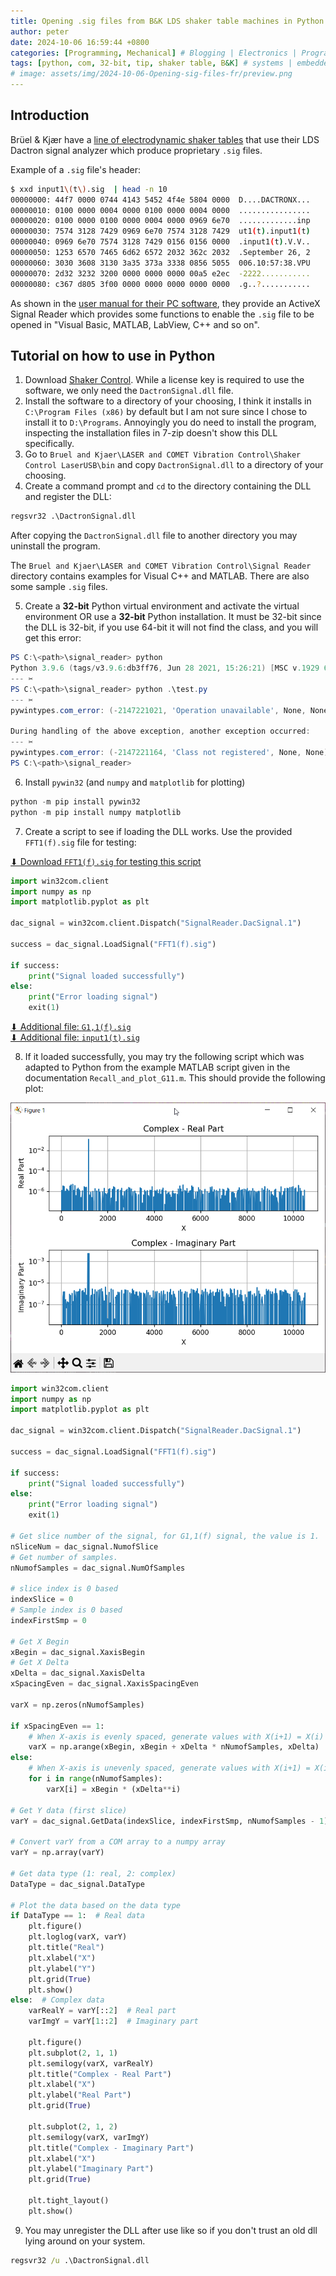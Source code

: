 ```yaml
---
title: Opening .sig files from B&K LDS shaker table machines in Python
author: peter
date: 2024-10-06 16:59:44 +0800
categories: [Programming, Mechanical] # Blogging | Electronics | Programming | Mechanical | SelfHosting
tags: [python, com, 32-bit, tip, shaker table, B&K] # systems | embedded | rf | microwave | electronics | solidworks | automation | tip
# image: assets/img/2024-10-06-Opening-sig-files-fr/preview.png
---
```


## Introduction

Brüel & Kjær have a [line of electrodynamic shaker tables](https://www.hbkworld.com/en/products/vibration-testing/shaker-systems#!ref_bksv.com) that use their LDS Dactron signal analyzer which produce proprietary `.sig` files.

Example of a `.sig` file's header:

```bash
$ xxd input1\(t\).sig  | head -n 10
00000000: 44f7 0000 0744 4143 5452 4f4e 5804 0000  D....DACTRONX...
00000010: 0100 0000 0004 0000 0100 0000 0004 0000  ................
00000020: 0100 0000 0100 0000 0004 0000 0969 6e70  .............inp
00000030: 7574 3128 7429 0969 6e70 7574 3128 7429  ut1(t).input1(t)
00000040: 0969 6e70 7574 3128 7429 0156 0156 0000  .input1(t).V.V..
00000050: 1253 6570 7465 6d62 6572 2032 362c 2032  .September 26, 2
00000060: 3030 3608 3130 3a35 373a 3338 0856 5055  006.10:57:38.VPU
00000070: 2d32 3232 3200 0000 0000 0000 00a5 e2ec  -2222...........
00000080: c367 d805 3f00 0000 0000 0000 0000 0000  .g..?...........
```

As shown in the [user manual for their PC software](https://www.bksv.com/downloads/dactron/shakercontroller/manuals/shakercontroluserguide6.3.pdf), they provide an ActiveX Signal Reader which provides some functions to enable the `.sig` file to be opened in "Visual Basic, MATLAB, LabView, C++ and so on".

## Tutorial on how to use in Python

1. Download [Shaker Control](https://www.bksv.com/en/services/downloads/vibration-control-software/version-9). While a license key is required to use the software, we only need the `DactronSignal.dll` file.
2. Install the software to a directory of your choosing, I think it installs in `C:\Program Files (x86)` by default but I am not sure since I chose to install it to `D:\Programs`. Annoyingly you do need to install the program, inspecting the installation files in 7-zip doesn't show this DLL specifically.
3. Go to `Bruel and Kjaer\LASER and COMET Vibration Control\Shaker Control LaserUSB\bin` and copy `DactronSignal.dll` to a directory of your choosing.
4. Create a command prompt and `cd` to the directory containing the DLL and register the DLL:

```bat
regsvr32 .\DactronSignal.dll
```

After copying the `DactronSignal.dll` file to another directory you may uninstall the program.

The `Bruel and Kjaer\LASER and COMET Vibration Control\Signal Reader` directory contains examples for Visual C++ and MATLAB. There are also some sample `.sig` files.

5. Create a **32-bit** Python virtual environment and activate the virtual environment OR use a **32-bit** Python installation. It must be 32-bit since the DLL is 32-bit, if you use 64-bit it will not find the class, and you will get this error:

```powershell
PS C:\<path>\signal_reader> python
Python 3.9.6 (tags/v3.9.6:db3ff76, Jun 28 2021, 15:26:21) [MSC v.1929 64 bit (AMD64)] on win32
--- ✂
PS C:\<path>\signal_reader> python .\test.py
--- ✂
pywintypes.com_error: (-2147221021, 'Operation unavailable', None, None)

During handling of the above exception, another exception occurred:
--- ✂
pywintypes.com_error: (-2147221164, 'Class not registered', None, None)
PS C:\<path>\signal_reader>

```

6. Install `pywin32` (and `numpy` and `matplotlib` for plotting)

```powershell
python -m pip install pywin32
python -m pip install numpy matplotlib
```

7. Create a script to see if loading the DLL works. Use the provided `FFT1(f).sig` file for testing:

[⬇ Download `FFT1(f).sig` for testing this script](</assets/lib/2024-10-06-Opening-sig-files-fr/FFT1(f).sig>)

```python
import win32com.client
import numpy as np
import matplotlib.pyplot as plt

dac_signal = win32com.client.Dispatch("SignalReader.DacSignal.1")

success = dac_signal.LoadSignal("FFT1(f).sig")

if success:
    print("Signal loaded successfully")
else:
    print("Error loading signal")
    exit(1)
```

[⬇ Additional file: `G1,1(f).sig`](</assets/lib/2024-10-06-Opening-sig-files-fr/G1,1(f).sig>)\
[⬇ Additional file: `input1(t).sig`](</assets/lib/2024-10-06-Opening-sig-files-fr/input1(t).sig>)

8. If it loaded successfully, you may try the following script which was adapted to Python from the example MATLAB script given in the documentation `Recall_and_plot_G11.m`. This should provide the following plot:

![FFT1(f).sig plot](/assets/img/2024-10-06-Opening-sig-files-fr/plot_fft.png)

```python
import win32com.client
import numpy as np
import matplotlib.pyplot as plt

dac_signal = win32com.client.Dispatch("SignalReader.DacSignal.1")

success = dac_signal.LoadSignal("FFT1(f).sig")

if success:
    print("Signal loaded successfully")
else:
    print("Error loading signal")
    exit(1)

# Get slice number of the signal, for G1,1(f) signal, the value is 1.
nSliceNum = dac_signal.NumofSlice
# Get number of samples.
nNumofSamples = dac_signal.NumOfSamples

# slice index is 0 based
indexSlice = 0
# Sample index is 0 based
indexFirstSmp = 0

# Get X Begin
xBegin = dac_signal.XaxisBegin
# Get X Delta
xDelta = dac_signal.XaxisDelta
xSpacingEven = dac_signal.XaxisSpacingEven

varX = np.zeros(nNumofSamples)

if xSpacingEven == 1:
    # When X-axis is evenly spaced, generate values with X(i+1) = X(i) + XDelta
    varX = np.arange(xBegin, xBegin + xDelta * nNumofSamples, xDelta)
else:
    # When X-axis is unevenly spaced, generate values with X(i+1) = X(i) * XDelta
    for i in range(nNumofSamples):
        varX[i] = xBegin * (xDelta**i)

# Get Y data (first slice)
varY = dac_signal.GetData(indexSlice, indexFirstSmp, nNumofSamples - 1)

# Convert varY from a COM array to a numpy array
varY = np.array(varY)

# Get data type (1: real, 2: complex)
DataType = dac_signal.DataType

# Plot the data based on the data type
if DataType == 1:  # Real data
    plt.figure()
    plt.loglog(varX, varY)
    plt.title("Real")
    plt.xlabel("X")
    plt.ylabel("Y")
    plt.grid(True)
    plt.show()
else:  # Complex data
    varRealY = varY[::2]  # Real part
    varImgY = varY[1::2]  # Imaginary part

    plt.figure()
    plt.subplot(2, 1, 1)
    plt.semilogy(varX, varRealY)
    plt.title("Complex - Real Part")
    plt.xlabel("X")
    plt.ylabel("Real Part")
    plt.grid(True)

    plt.subplot(2, 1, 2)
    plt.semilogy(varX, varImgY)
    plt.title("Complex - Imaginary Part")
    plt.xlabel("X")
    plt.ylabel("Imaginary Part")
    plt.grid(True)

    plt.tight_layout()
    plt.show()
```

9. You may unregister the DLL after use like so if you don't trust an old dll lying around on your system.

```bat
regsvr32 /u .\DactronSignal.dll
```
